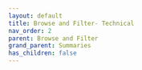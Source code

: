 ```yaml
---
layout: default
title: Browse and Filter- Technical
nav_order: 2
parent: Browse and Filter
grand_parent: Summaries
has_children: false
---
```

